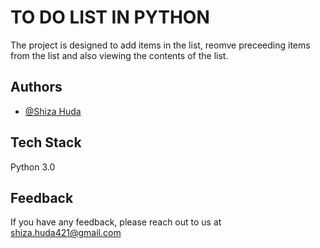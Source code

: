 
# TO DO LIST IN PYTHON

The project is designed to add items in the list, reomve preceeding items from the list and also viewing the contents of the list.


## Authors

- [@Shiza Huda](https://www.github.com/Shiza-huda)


## Tech Stack

Python 3.0


## Feedback

If you have any feedback, please reach out to us at shiza.huda421@gmail.com



